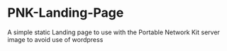 # PNK-Landing-Page
A simple static Landing page to use with the Portable Network Kit server image to avoid use of wordpress 

